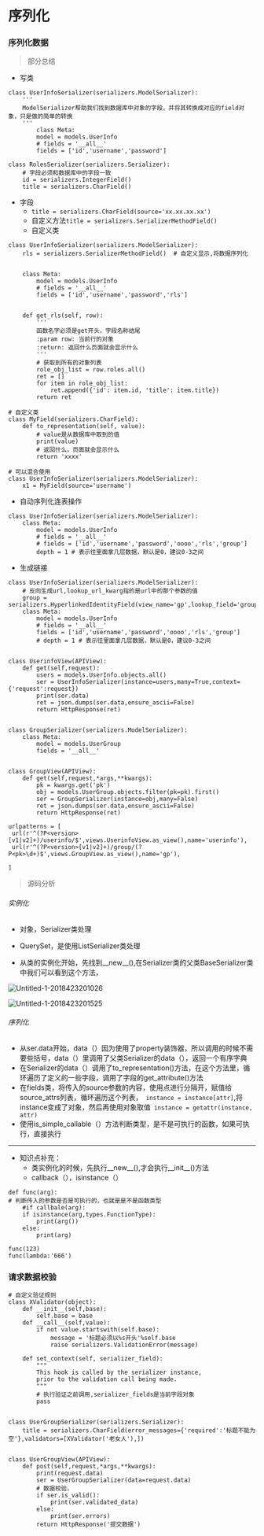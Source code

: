 


# 序列化

### 序列化数据

> 部分总结

- 写类

```
class UserInfoSerializer(serializers.ModelSerializer):
    '''
    ModelSerializer帮助我们找到数据库中对象的字段，并将其转换成对应的field对象，只是做的简单的转换
    '''
        class Meta:
        model = models.UserInfo
        # fields = '__all__'
        fields = ['id','username','password']
```
```
class RolesSerializer(serializers.Serializer):
    # 字段必须和数据库中的字段一致
    id = serializers.IntegerField()
    title = serializers.CharField()
```
- 字段
    - ``title = serializers.CharField(source='xx.xx.xx.xx')``
	- 自定义方法``title = serializers.SerializerMethodField()``
	- 自定义类

```
class UserInfoSerializer(serializers.ModelSerializer):
    rls = serializers.SerializerMethodField()  # 自定义显示,将数据序列化


    class Meta:
        model = models.UserInfo
        # fields = '__all__'
        fields = ['id','username','password','rls']


    def get_rls(self, row):
        '''
        函数名字必须是get开头，字段名称结尾
        :param row: 当前行的对象
        :return: 返回什么页面就会显示什么
        '''
        # 获取到所有的对象列表
        role_obj_list = row.roles.all()
        ret = []
        for item in role_obj_list:
            ret.append({'id': item.id, 'title': item.title})
        return ret
```

```
# 自定义类
class MyField(serializers.CharField):
    def to_representation(self, value):
        # value是从数据库中取到的值
        print(value)
        # 返回什么，页面就会显示什么
        return 'xxxx'

# 可以混合使用
class UserInfoSerializer(serializers.ModelSerializer):
    x1 = MyField(source='username')
```

- 自动序列化连表操作

```
class UserInfoSerializer(serializers.ModelSerializer):
    class Meta:
        model = models.UserInfo
        # fields = '__all__'
        # fields = ['id','username','password','oooo','rls','group']
        depth = 1 # 表示往里面拿几层数据，默认是0，建议0-3之间

```
- 生成链接

```
class UserInfoSerializer(serializers.ModelSerializer):
    # 反向生成url,lookup_url_kwarg指的是url中的那个参数的值
    group = serializers.HyperlinkedIdentityField(view_name='gp',lookup_field='group_id',lookup_url_kwarg='pk')
    class Meta:
        model = models.UserInfo
        # fields = '__all__'
        fields = ['id','username','password','oooo','rls','group']
        # depth = 1 # 表示往里面拿几层数据，默认是0，建议0-3之间


class UserinfoView(APIView):
    def get(self,request):
        users = models.UserInfo.objects.all()
        ser = UserInfoSerializer(instance=users,many=True,context={'request':request})
        print(ser.data)
        ret = json.dumps(ser.data,ensure_ascii=False)
        return HttpResponse(ret)


class GroupSerializer(serializers.ModelSerializer):
    class Meta:
        model = models.UserGroup
        fields = '__all__'


class GroupView(APIView):
    def get(self,request,*args,**kwargs):
        pk = kwargs.get('pk')
        obj = models.UserGroup.objects.filter(pk=pk).first()
        ser = GroupSerializer(instance=obj,many=False)
        ret = json.dumps(ser.data,ensure_ascii=False)
        return HttpResponse(ret)

```

```
urlpatterns = [
 url(r'^(?P<version>[v1|v2]+)/userinfo/$',views.UserinfoView.as_view(),name='userinfo'),
 url(r'^(?P<version>[v1|v2]+)/group/(?P<pk>\d+)$',views.GroupView.as_view(),name='gp'),

]
```

> 源码分析

###### 实例化
- 对象，Serializer类处理
- QuerySet，是使用ListSerializer类处理

- 从类的实例化开始，先找到__new__(),在Serializer类的父类BaseSerializer类中我们可以看到这个方法，

![Untitled-1-2018423201026](http://p693ase25.bkt.clouddn.com/Untitled-1-2018423201026.png)

![Untitled-1-2018423201525](http://p693ase25.bkt.clouddn.com/Untitled-1-2018423201525.png)

###### 序列化
- 从ser.data开始，data（）因为使用了property装饰器，所以调用的时候不需要些括号，data（）里调用了父类Serializer的data（），返回一个有序字典
- 在Serializer的data（）调用了to_representation()方法，在这个方法里，循环遍历了定义的一些字段，调用了字段的get_attribute()方法
- 在fields类，将传入的source参数的内容，使用点进行分隔开，赋值给source_attrs列表，循环遍历这个列表，`` instance = instance[attr]``,将instance变成了对象，然后再使用对象取值`` instance = getattr(instance, attr)``
- 使用is_simple_callable（）方法判断类型，是不是可执行的函数，如果可执行，直接执行

------------


- 知识点补充：
    - 类实例化的时候，先执行__new__(),才会执行__init__()方法
    - callback（），isinstance（）

```
def func(arg):
# 判断传入的参数是否是可执行的，也就是是不是函数类型
    #if callbale(arg):
	if isinstance(arg,types.FunctionType):
	    print(arg())
	else:
	    print(arg)

func(123)
func(lambda:'666')
```

### 请求数据校验

```
# 自定义验证规则
class XValidator(object):
    def __init__(self,base):
        self.base = base
    def __call__(self,value):
        if not value.startswith(self.base):
            message = '标题必须以%s开头'%self.base
            raise serializers.ValidationError(message)

    def set_context(self, serializer_field):
        """
        This hook is called by the serializer instance,
        prior to the validation call being made.
        """
        # 执行验证之前调用,serializer_fields是当前字段对象
        pass


class UserGroupSerializer(serializers.Serializer):
    title = serializers.CharField(error_messages={'required':'标题不能为空'},validators=[XValidator('老女人'),])


class UserGroupView(APIView):
    def post(self,request,*args,**kwargs):
        print(request.data)
        ser = UserGroupSerializer(data=request.data)
        # 数据校验，
        if ser.is_valid():
            print(ser.validated_data)
        else:
            print(ser.errors)
        return HttpResponse('提交数据')

```








